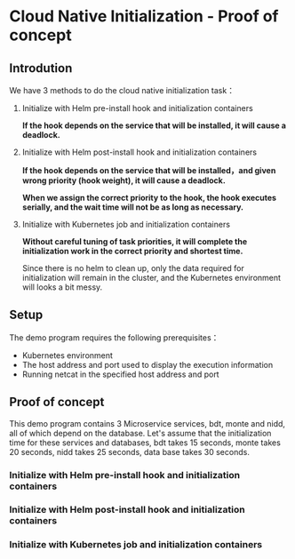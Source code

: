 # Cloud Native Initialization - Proof of concept

## Introdution

We have 3 methods to do the cloud native initialization task：

1. Initialize with Helm pre-install hook and initialization containers

    **If the hook depends on the service that will be installed, it will cause a deadlock.**

2. Initialize with Helm post-install hook and initialization containers

    **If the hook depends on the service that will be installed，and given wrong 
    priority (hook weight), it will cause a deadlock.**

    **When we assign the correct priority to the hook, the hook executes serially,
     and the wait time will not be as long as necessary.**

3. Initialize with Kubernetes job and initialization containers

    **Without careful tuning of task priorities, it will complete the initialization
     work in the correct priority and shortest time.**

    Since there is no helm to clean up, only the data required for initialization
    will remain in the cluster, and the Kubernetes environment will looks a bit messy.


## Setup

The demo program requires the following prerequisites：

- Kubernetes environment
- The host address and port used to display the execution information
- Running netcat in the specified host address and port

## Proof of concept

This demo program contains 3 Microservice services, bdt, monte and nidd, all of
which depend on the database.
Let's assume that the initialization time for these services and databases,
bdt takes 15 seconds, monte takes 20 seconds, nidd takes 25 seconds, data base takes 30 seconds.

### Initialize with Helm pre-install hook and initialization containers

### Initialize with Helm post-install hook and initialization containers

### Initialize with Kubernetes job and initialization containers
